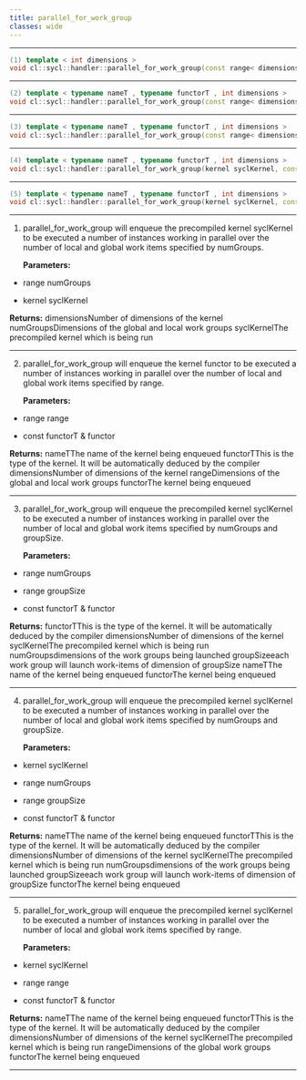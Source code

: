 ```yaml
---
title: parallel_for_work_group
classes: wide
---
```



---

```cpp
(1) template < int dimensions >
void cl::sycl::handler::parallel_for_work_group(const range< dimensions > &numGroups, kernel syclKernel)
```

---

```cpp
(2) template < typename nameT , typename functorT , int dimensions >
void cl::sycl::handler::parallel_for_work_group(const range< dimensions > &range, const functorT &functor)
```

---

```cpp
(3) template < typename nameT , typename functorT , int dimensions >
void cl::sycl::handler::parallel_for_work_group(const range< dimensions > &numGroups, const range< dimensions > &groupSize, const functorT &functor)
```

---

```cpp
(4) template < typename nameT , typename functorT , int dimensions >
void cl::sycl::handler::parallel_for_work_group(kernel syclKernel, const range< dimensions > &numGroups, const range< dimensions > &groupSize, const functorT &functor)
```

---

```cpp
(5) template < typename nameT , typename functorT , int dimensions >
void cl::sycl::handler::parallel_for_work_group(kernel syclKernel, const range< dimensions > &range, const functorT &functor)
```

---

1. parallel_for_work_group will enqueue the precompiled kernel syclKernel to be executed a number of instances working in parallel over the number of local and global work items specified by numGroups. 

   **Parameters:**

  * range numGroups

   

  * kernel syclKernel

   

   **Returns:** dimensionsNumber of dimensions of the kernel numGroupsDimensions of the global and local work groups syclKernelThe precompiled kernel which is being run 

---

2. parallel_for_work_group will enqueue the kernel functor to be executed a number of instances working in parallel over the number of local and global work items specified by range. 

   **Parameters:**

  * range range

   

  * const functorT & functor

   

   **Returns:** nameTThe name of the kernel being enqueued functorTThis is the type of the kernel. It will be automatically deduced by the compiler dimensionsNumber of dimensions of the kernel rangeDimensions of the global and local work groups functorThe kernel being enqueued 

---

3. parallel_for_work_group will enqueue the precompiled kernel syclKernel to be executed a number of instances working in parallel over the number of local and global work items specified by numGroups and groupSize. 

   **Parameters:**

  * range numGroups

   

  * range groupSize

   

  * const functorT & functor

   

   **Returns:** functorTThis is the type of the kernel. It will be automatically deduced by the compiler dimensionsNumber of dimensions of the kernel syclKernelThe precompiled kernel which is being run numGroupsdimensions of the work groups being launched groupSizeeach work group will launch work-items of dimension of groupSize nameTThe name of the kernel being enqueued functorThe kernel being enqueued 

---

4. parallel_for_work_group will enqueue the precompiled kernel syclKernel to be executed a number of instances working in parallel over the number of local and global work items specified by numGroups and groupSize. 

   **Parameters:**

  * kernel syclKernel

   

  * range numGroups

   

  * range groupSize

   

  * const functorT & functor

   

   **Returns:** nameTThe name of the kernel being enqueued functorTThis is the type of the kernel. It will be automatically deduced by the compiler dimensionsNumber of dimensions of the kernel syclKernelThe precompiled kernel which is being run numGroupsdimensions of the work groups being launched groupSizeeach work group will launch work-items of dimension of groupSize functorThe kernel being enqueued 

---

5. parallel_for_work_group will enqueue the precompiled kernel syclKernel to be executed a number of instances working in parallel over the number of local and global work items specified by range. 

   **Parameters:**

  * kernel syclKernel

   

  * range range

   

  * const functorT & functor

   

   **Returns:** nameTThe name of the kernel being enqueued functorTThis is the type of the kernel. It will be automatically deduced by the compiler dimensionsNumber of dimensions of the kernel syclKernelThe precompiled kernel which is being run rangeDimensions of the global work groups functorThe kernel being enqueued 

---

